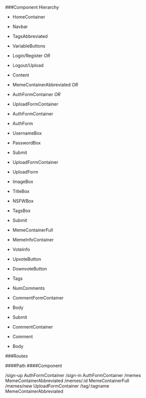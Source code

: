 ###Component Hierarchy

<!-- needs to be component if it has state and if it dispatches actions/does actions
click in login register and upload go to different routes
filter components
instead of abbreviated it means the entire index
index container index pokemon index item
item info -->


* HomeContainer
 * Navbar
  * TagsAbbreviated
  * VariableButtons    
   * Login/Register _OR_
   * Logout/Upload
 * Content
  * MemeContainerAbbreviated _OR_
  * AuthFormContainer _OR_
  * UploadFormContainer

* AuthFormContainer
 * AuthForm
  * UsernameBox
  * PasswordBox
  * Submit

* UploadFormContainer
 * UploadForm
  * ImageBox
  * TitleBox
  * NSFWBox
  * TagsBox
  * Submit

* MemeContainerFull
 * MemeInfoContainer
  * VoteInfo
  * UpvoteButton
  * DownvoteButton
  * Tags
  * NumComments
 * CommentFormContainer
  * Body
  * Submit
 * CommentContainer
  * Comment
  * Body


###Routes

####Path                    ####Component

/sign-up                AuthFormContainer
/sign-in                AuthFormContainer
/memes                  MemeContainerAbbreviated
/memes/:id              MemeContainerFull  
/memes/new              UploadFormContainer
/tag/:tagname           MemeContainerAbbreviated
